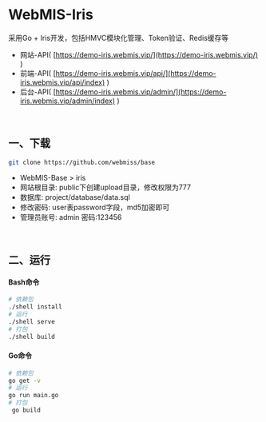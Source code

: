 # WebMIS-Iris
采用Go + Iris开发，包括HMVC模块化管理、Token验证、Redis缓存等
- 网站-API( [https://demo-iris.webmis.vip/](https://demo-iris.webmis.vip/) )
- 前端-API( [https://demo-iris.webmis.vip/api/](https://demo-iris.webmis.vip/api/index) )
- 后台-API( [https://demo-iris.webmis.vip/admin/](https://demo-iris.webmis.vip/admin/index) )

<br/>

## 一、下载
```bash
git clone https://github.com/webmiss/base
```
- WebMIS-Base > iris
- 网站根目录: public下创建upload目录，修改权限为777
- 数据库: project/database/data.sql
- 修改密码: user表password字段，md5加密即可
- 管理员账号: admin 密码:123456

<br/>

## 二、运行
#### Bash命令
```bash
# 依赖包
./shell install
# 运行
./shell serve
# 打包
./shell build
```

#### Go命令
```bash
# 依赖包
go get -v
# 运行
go run main.go
# 打包
 go build
```

<br/><br/>